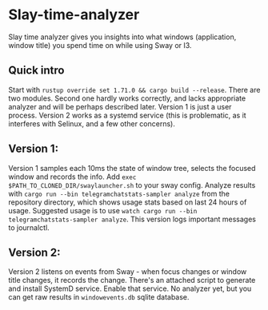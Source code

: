 # Slay-time-analyzer
Slay time analyzer gives you insights into what windows (application, window title) you spend time on while using Sway or I3.

## Quick intro

Start with `rustup override set 1.71.0 && cargo build --release`.
There are two modules. Second one hardly works correctly, and lacks appropriate analyzer and will be perhaps described later. Version 1 is just a user process. Version 2 works as a systemd service (this is problematic, as it interferes with Selinux, and a few other concerns).

## Version 1:

Version 1 samples each 10ms the state of window tree, selects the focused window and records the info.
Add `exec $PATH_TO_CLONED_DIR/swaylauncher.sh` to your sway config. Analyze results with `cargo run --bin telegramchatstats-sampler analyze` from the repository directory, which shows usage stats based on last 24 hours of usage. Suggested usage is to use `watch cargo run --bin telegramchatstats-sampler analyze`. This version logs important messages to journalctl.

## Version 2:
Version 2 listens on events from Sway - when focus changes or window title changes, it records the change.
There's an attached script to generate and install SystemD service. Enable that service. No analyzer yet, but you can get raw results in `windowevents.db` sqlite database.
